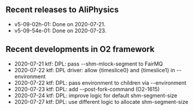 ## Recent releases to AliPhysics
- v5-09-02h-01: Done on 2020-07-21.
- v5-09-54e-01: Done on 2020-07-23.
## Recent developments in O2 framework
- 2020-07-21 ktf: DPL: pass --shm-mlock-segment to FairMQ
- 2020-07-22 ktf: DPL driver: allow {timeslice0} and {timeslice1} in --environment
- 2020-07-22 ktf: DPL: pass environment to children via --environment
- 2020-07-23 ktf: DPL: add --post-fork-command (O2-1615)
- 2020-07-24 ktf: DPL: improve logic for default shm-segment-size
- 2020-07-27 ktf: DPL: use different logic to allocate shm-segment-size
